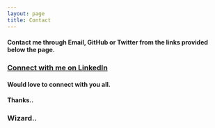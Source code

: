 ```yaml
---
layout: page
title: Contact
---
```


#### Contact me through Email, GitHub or Twitter from the links provided below the page.

### <a href="https://www.linkedin.com/in/amanpreet-singh-62852770/" target="_blank">Connect with me on LinkedIn</a>

#### Would love to connect with you all.

#### Thanks..

### Wizard..
